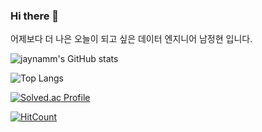 ### Hi there 👋  
어제보다 더 나은 오늘이 되고 싶은 데이터 엔지니어 남정현 입니다.

![jaynamm's GitHub stats](https://github-readme-stats.vercel.app/api?username=jaynamm&show_icons=true&theme=dracula)

![Top Langs](https://github-readme-stats.vercel.app/api/top-langs/?username=jaynamm&layout=compact&theme=dracula)

[![Solved.ac Profile](http://mazassumnida.wtf/api/generate_badge?boj=jaynam)](https://solved.ac/jaynam)



[![HitCount](http://hits.dwyl.com/jayanmm/jaynamm.svg)](http://hits.dwyl.com/jayanmm/jaynamm)
